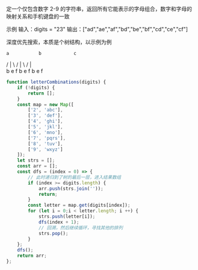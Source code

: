 定一个仅包含数字 2-9 的字符串，返回所有它能表示的字母组合，数字和字母的映射关系和手机键盘的一致

示例
输入：digits = "23"
输出：["ad","ae","af","bd","be","bf","cd","ce","cf"]

深度优先搜索，本质是个树结构，以示例为例

    a           b            c
  / | \       / | \        / | \
 b  e  f     b  e  f      b  e  f 

```js
function letterCombinations(digits) {
    if (!digits) {
        return [];
    }
    const map = new Map([
        ['2', 'abc'],
        ['3', 'def'],
        ['4', 'ghi'],
        ['5', 'jkl'],
        ['6', 'mno'],
        ['7', 'pqrs'],
        ['8', 'tuv'],
        ['9', 'wxyz']
    ]);
    let strs = [];
    const arr = [];
    const dfs = (index = 0) => {
        // 此时递归到了树的最后一层，进入结果数组
        if (index >= digits.length) {
            arr.push(strs.join(''));
            return;
        }
        const letter = map.get(digits[index]);
        for (let i = 0;i < letter.length; i ++) {
            strs.push(letter[i]);
            dfs(index + 1);
            // 回溯，然后继续循环，寻找其他的排列
            strs.pop();
        }
    };
    dfs();
    return arr;
};
```